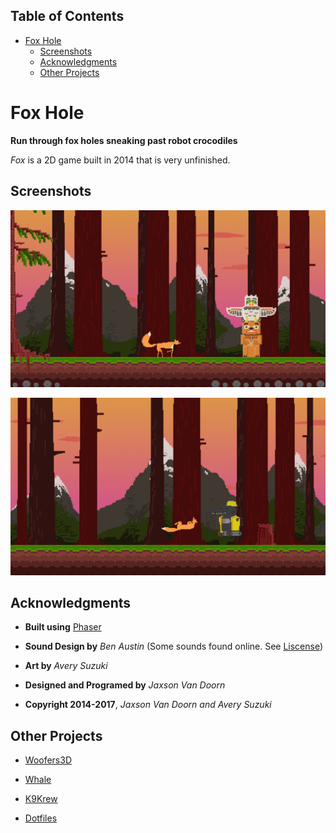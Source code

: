 <div id="table-of-contents">
<h2>Table of Contents</h2>
<div id="text-table-of-contents">
<ul>
<li><a href="#sec-1">Fox Hole</a>
<ul>
<li><a href="#sec-1-1">Screenshots</a></li>
<li><a href="#sec-1-2">Acknowledgments</a></li>
<li><a href="#sec-1-3">Other Projects</a></li>
</ul>
</li>
</ul>
</div>
</div>


# Fox Hole<a id="sec-1" name="sec-1"></a>

**Run through fox holes sneaking past robot crocodiles**

*Fox* is a 2D game built in 2014 that is very unfinished.

## Screenshots<a id="sec-1-1" name="sec-1-1"></a>

![img](./screenshots/1.png "Screenshot 1")

![img](./screenshots/2.png "Screenshot 2")

## Acknowledgments<a id="sec-1-2" name="sec-1-2"></a>

-   **Built using** [Phaser](https://phaser.io/)

-   **Sound Design by** *Ben Austin* (Some sounds found online.  See [Liscense](https://github.com/woofers/fox-hole/blob/master/assets/sfx/LICENSE))

-   **Art by** *Avery Suzuki*

-   **Designed and Programed by** *Jaxson Van Doorn*

-   **Copyright 2014-2017**, *Jaxson Van Doorn and Avery Suzuki*

## Other Projects<a id="sec-1-3" name="sec-1-3"></a>

-   [Woofers3D](https://github.com/woofers/java-projects/tree/master/Woofers3D)

-   [Whale](https://github.com/woofers/whale)

-   [K9Krew](https://github.com/woofers/k9-krew)

-   [Dotfiles](https://github.com/woofers/dotfiles)

